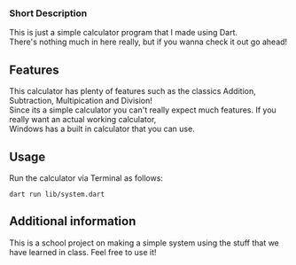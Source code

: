 <!-- 
This README describes the package. If you publish this package to pub.dev,
this README's contents appear on the landing page for your package.

For information about how to write a good package README, see the guide for
[writing package pages](https://dart.dev/guides/libraries/writing-package-pages). 

For general information about developing packages, see the Dart guide for
[creating packages](https://dart.dev/guides/libraries/create-library-packages)
and the Flutter guide for
[developing packages and plugins](https://flutter.dev/developing-packages). 
-->

### Short Description
This is just a simple calculator program that I made using Dart. <br> There's nothing much
in here really, but if you wanna check it out go ahead!

## Features

This calculator has plenty of features such as the classics Addition, Subtraction, Multipication and Division!<br>
Since its a simple calculator you can't really expect much features. If you really want an actual working calculator,<br>
Windows has a built in calculator that you can use. 


## Usage

Run the calculator via Terminal as follows:
```
dart run lib/system.dart
```


## Additional information

This is a school project on making a simple system using the stuff that we have learned in class. Feel free to use it!
